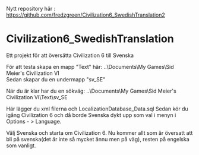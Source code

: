 Nytt repository här : https://github.com/fredzgreen/Civilization6_SwedishTranslation2
# Civilization6_SwedishTranslation
Ett projekt för att översätta Civilization 6 till Svenska

För att testa skapa en mapp "Text" här: 
..\Documents\My Games\Sid Meier's Civilization VI\
Sedan skapar du en undermapp "sv_SE"

När du är klar har du en sökväg:
..\Documents\My Games\Sid Meier's Civilization VI\Text\sv_SE

Här lägger du xml filerna och LocalizationDatabase_Data.sql
Sedan kör du igång Civilization 6 och då borde Svenska dykt upp som val i menyn i Options - > Language. 

Välj Svenska och starta om Civilization 6. 
Nu kommer allt som är översatt att bli på svenska(det är inte så mycket ännu men på väg), resten på engelska som vanligt.
